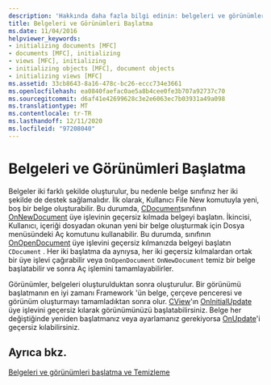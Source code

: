 ```yaml
---
description: 'Hakkında daha fazla bilgi edinin: belgeleri ve görünümleri başlatma'
title: Belgeleri ve Görünümleri Başlatma
ms.date: 11/04/2016
helpviewer_keywords:
- initializing documents [MFC]
- documents [MFC], initializing
- views [MFC], initializing
- initializing objects [MFC], document objects
- initializing views [MFC]
ms.assetid: 33cb8643-8a16-478c-bc26-eccc734e3661
ms.openlocfilehash: ea0840faefac0ae5a8b4cee0fe3b707a92737c70
ms.sourcegitcommit: d6af41e42699628c3e2e6063ec7b03931a49a098
ms.translationtype: MT
ms.contentlocale: tr-TR
ms.lasthandoff: 12/11/2020
ms.locfileid: "97208040"
---
```

# <a name="initializing-documents-and-views"></a>Belgeleri ve Görünümleri Başlatma

Belgeler iki farklı şekilde oluşturulur, bu nedenle belge sınıfınız her iki şekilde de destek sağlamalıdır. İlk olarak, Kullanıcı File New komutuyla yeni, boş bir belge oluşturabilir. Bu durumda, [CDocument](reference/cdocument-class.md)sınıfının [OnNewDocument](reference/cdocument-class.md#onnewdocument) üye işlevinin geçersiz kılmada belgeyi başlatın. İkincisi, Kullanıcı, içeriği dosyadan okunan yeni bir belge oluşturmak için Dosya menüsündeki Aç komutunu kullanabilir. Bu durumda, sınıfının [OnOpenDocument](reference/cdocument-class.md#onopendocument) üye işlevini geçersiz kılmanızda belgeyi başlatın `CDocument` . Her iki başlatma da aynıysa, her iki geçersiz kılmalardan ortak bir üye işlevi çağırabilir veya `OnOpenDocument` `OnNewDocument` temiz bir belge başlatabilir ve sonra Aç işlemini tamamlayabilirler.

Görünümler, belgeleri oluşturulduktan sonra oluşturulur. Bir görünümü başlatmanın en iyi zamanı Framework 'ün belge, çerçeve penceresi ve görünüm oluşturmayı tamamladıktan sonra olur. [CView](reference/cview-class.md)'ın [OnInitialUpdate](reference/cview-class.md#oninitialupdate) üye işlevini geçersiz kılarak görünümünüzü başlatabilirsiniz. Belge her değiştiğinde yeniden başlatmanız veya ayarlamanız gerekiyorsa [OnUpdate](reference/cview-class.md#onupdate)'i geçersiz kılabilirsiniz.

## <a name="see-also"></a>Ayrıca bkz.

[Belgeleri ve görünümleri başlatma ve Temizleme](initializing-and-cleaning-up-documents-and-views.md)
